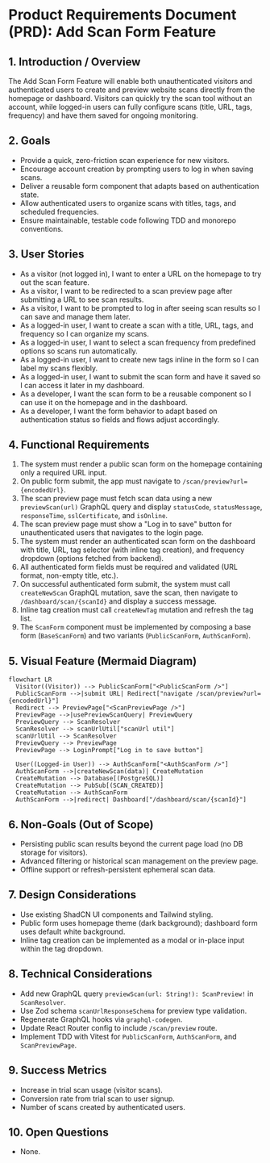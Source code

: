 # Product Requirements Document (PRD): Add Scan Form Feature

## 1. Introduction / Overview
The Add Scan Form Feature will enable both unauthenticated visitors and authenticated users to create and preview website scans directly from the homepage or dashboard. Visitors can quickly try the scan tool without an account, while logged-in users can fully configure scans (title, URL, tags, frequency) and have them saved for ongoing monitoring.

## 2. Goals
- Provide a quick, zero-friction scan experience for new visitors.
- Encourage account creation by prompting users to log in when saving scans.
- Deliver a reusable form component that adapts based on authentication state.
- Allow authenticated users to organize scans with titles, tags, and scheduled frequencies.
- Ensure maintainable, testable code following TDD and monorepo conventions.

## 3. User Stories
- As a visitor (not logged in), I want to enter a URL on the homepage to try out the scan feature.
- As a visitor, I want to be redirected to a scan preview page after submitting a URL to see scan results.
- As a visitor, I want to be prompted to log in after seeing scan results so I can save and manage them later.
- As a logged-in user, I want to create a scan with a title, URL, tags, and frequency so I can organize my scans.
- As a logged-in user, I want to select a scan frequency from predefined options so scans run automatically.
- As a logged-in user, I want to create new tags inline in the form so I can label my scans flexibly.
- As a logged-in user, I want to submit the scan form and have it saved so I can access it later in my dashboard.
- As a developer, I want the scan form to be a reusable component so I can use it on the homepage and in the dashboard.
- As a developer, I want the form behavior to adapt based on authentication status so fields and flows adjust accordingly.

## 4. Functional Requirements
1. The system must render a public scan form on the homepage containing only a required URL input.
2. On public form submit, the app must navigate to `/scan/preview?url={encodedUrl}`.
3. The scan preview page must fetch scan data using a new `previewScan(url)` GraphQL query and display `statusCode`, `statusMessage`, `responseTime`, `sslCertificate`, and `isOnline`.
4. The scan preview page must show a "Log in to save" button for unauthenticated users that navigates to the login page.
5. The system must render an authenticated scan form on the dashboard with title, URL, tag selector (with inline tag creation), and frequency dropdown (options fetched from backend).
6. All authenticated form fields must be required and validated (URL format, non-empty title, etc.).
7. On successful authenticated form submit, the system must call `createNewScan` GraphQL mutation, save the scan, then navigate to `/dashboard/scan/{scanId}` and display a success message.
8. Inline tag creation must call `createNewTag` mutation and refresh the tag list.
9. The `ScanForm` component must be implemented by composing a base form (`BaseScanForm`) and two variants (`PublicScanForm`, `AuthScanForm`).

## 5. Visual Feature (Mermaid Diagram)
```mermaid
flowchart LR
  Visitor((Visitor)) --> PublicScanForm["<PublicScanForm />"]
  PublicScanForm -->|submit URL| Redirect["navigate /scan/preview?url={encodedUrl}"]
  Redirect --> PreviewPage["<ScanPreviewPage />"]
  PreviewPage -->|usePreviewScanQuery| PreviewQuery
  PreviewQuery --> ScanResolver
  ScanResolver --> scanUrlUtil["scanUrl util"]
  scanUrlUtil --> ScanResolver
  PreviewQuery --> PreviewPage
  PreviewPage --> LoginPrompt["Log in to save button"]

  User((Logged-in User)) --> AuthScanForm["<AuthScanForm />"]
  AuthScanForm -->|createNewScan(data)| CreateMutation
  CreateMutation --> Database[(PostgreSQL)]
  CreateMutation --> PubSub[(SCAN_CREATED)]
  CreateMutation --> AuthScanForm
  AuthScanForm -->|redirect| Dashboard["/dashboard/scan/{scanId}"]
``` 

## 6. Non-Goals (Out of Scope)
- Persisting public scan results beyond the current page load (no DB storage for visitors).
- Advanced filtering or historical scan management on the preview page.
- Offline support or refresh-persistent ephemeral scan data.

## 7. Design Considerations
- Use existing ShadCN UI components and Tailwind styling.
- Public form uses homepage theme (dark background); dashboard form uses default white background.
- Inline tag creation can be implemented as a modal or in-place input within the tag dropdown.

## 8. Technical Considerations
- Add new GraphQL query `previewScan(url: String!): ScanPreview!` in `ScanResolver`.
- Use Zod schema `scanUrlResponseSchema` for preview type validation.
- Regenerate GraphQL hooks via `graphql-codegen`.
- Update React Router config to include `/scan/preview` route.
- Implement TDD with Vitest for `PublicScanForm`, `AuthScanForm`, and `ScanPreviewPage`.

## 9. Success Metrics
- Increase in trial scan usage (visitor scans).
- Conversion rate from trial scan to user signup.
- Number of scans created by authenticated users.

## 10. Open Questions
- None. 